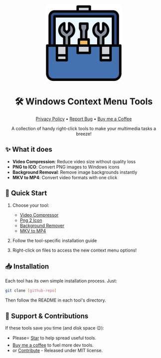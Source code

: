 [//]: # (Constants)
[privacy-link]: ./PRIVACY.md
[coffee-link]: https://buymeacoffee.com/spark88

<div align="center">
<img src="res/images/tools-banner.png" width="250" style="border-radius: 15px;" alt="Context Menu Tools">

# 🛠️ Windows Context Menu Tools

[Privacy Policy][privacy-link] • <a href="../../issues" target="_blank">Report Bug</a> • <a href="[coffee-link]" target="_blank">Buy me a Coffee</a>

A collection of handy right-click tools to make your multimedia tasks a breeze!

</div>

## ✨ What it does
- **Video Compression**: Reduce video size without quality loss
- **PNG to ICO**: Convert PNG images to Windows icons
- **Background Removal**: Remove image backgrounds instantly
- **MKV to MP4**: Convert video formats with one click

## 🚀 Quick Start
1. Choose your tool:
   - <a href="./VideoCompressor/Readme.md" target="_blank">Video Compressor</a>
   - <a href="./Png2Icon/Readme.md" target="_blank">Png 2 Icon</a>
   - <a href="./RemoveBG/Readme.md" target="_blank">Background Remover</a>
   - <a href="./mkv2mp4/Readme.md" target="_blank">MKV to MP4</a>

2. Follow the tool-specific installation guide
3. Right-click on files to access the new context menu options!

## 📥 Installation
Each tool has its own simple installation process. Just:
```bash
git clone [github-repo]
```
Then follow the README in each tool's directory.

## 🌱 Support & Contributions
If these tools save you time (and disk space 😉):
- Please⭐ <a href="../../stargazers" target="_blank">Star</a> to help spread useful tools.
- <a href="[coffee-link]" target="_blank">Buy me a coffee</a> to fuel more dev tools.
- or <a href="../../fork" target="_blank">Contribute</a> - Released under MIT license.